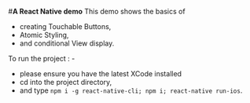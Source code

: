 #**A React Native demo**
This demo shows the basics of

* creating Touchable Buttons,
* Atomic Styling,
* and conditional View display.

To run the project : -

* please ensure you have the latest XCode installed
* cd into the project directory,
* and type `npm i -g react-native-cli; npm i; react-native run-ios`.
